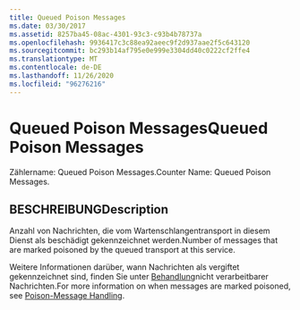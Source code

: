 ```yaml
---
title: Queued Poison Messages
ms.date: 03/30/2017
ms.assetid: 8257ba45-08ac-4301-93c3-c93b4b78737a
ms.openlocfilehash: 9936417c3c88ea92aeec9f2d937aae2f5c643120
ms.sourcegitcommit: bc293b14af795e0e999e3304dd40c0222cf2ffe4
ms.translationtype: MT
ms.contentlocale: de-DE
ms.lasthandoff: 11/26/2020
ms.locfileid: "96276216"
---
```

# <a name="queued-poison-messages"></a><span data-ttu-id="d5e98-102">Queued Poison Messages</span><span class="sxs-lookup"><span data-stu-id="d5e98-102">Queued Poison Messages</span></span>

<span data-ttu-id="d5e98-103">Zählername: Queued Poison Messages.</span><span class="sxs-lookup"><span data-stu-id="d5e98-103">Counter Name: Queued Poison Messages.</span></span>  
  
## <a name="description"></a><span data-ttu-id="d5e98-104">BESCHREIBUNG</span><span class="sxs-lookup"><span data-stu-id="d5e98-104">Description</span></span>  

 <span data-ttu-id="d5e98-105">Anzahl von Nachrichten, die vom Wartenschlangentransport in diesem Dienst als beschädigt gekennzeichnet werden.</span><span class="sxs-lookup"><span data-stu-id="d5e98-105">Number of messages that are marked poisoned by the queued transport at this service.</span></span>  
  
 <span data-ttu-id="d5e98-106">Weitere Informationen darüber, wann Nachrichten als vergiftet gekennzeichnet sind, finden Sie unter [Behandlung](../../feature-details/poison-message-handling.md)nicht verarbeitbarer Nachrichten.</span><span class="sxs-lookup"><span data-stu-id="d5e98-106">For more information on when messages are marked poisoned, see [Poison-Message Handling](../../feature-details/poison-message-handling.md).</span></span>
